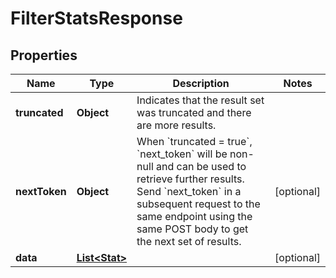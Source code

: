 

# FilterStatsResponse


## Properties

| Name | Type | Description | Notes |
|------------ | ------------- | ------------- | -------------|
|**truncated** | **Object** | Indicates that the result set was truncated and there are more results. |  |
|**nextToken** | **Object** | When &#x60;truncated &#x3D; true&#x60;, &#x60;next_token&#x60; will be non-null and can be used to retrieve further results. Send &#x60;next_token&#x60; in a subsequent request to the same endpoint using the same POST body to get the next set of results. |  [optional] |
|**data** | [**List&lt;Stat&gt;**](Stat.md) |  |  [optional] |



